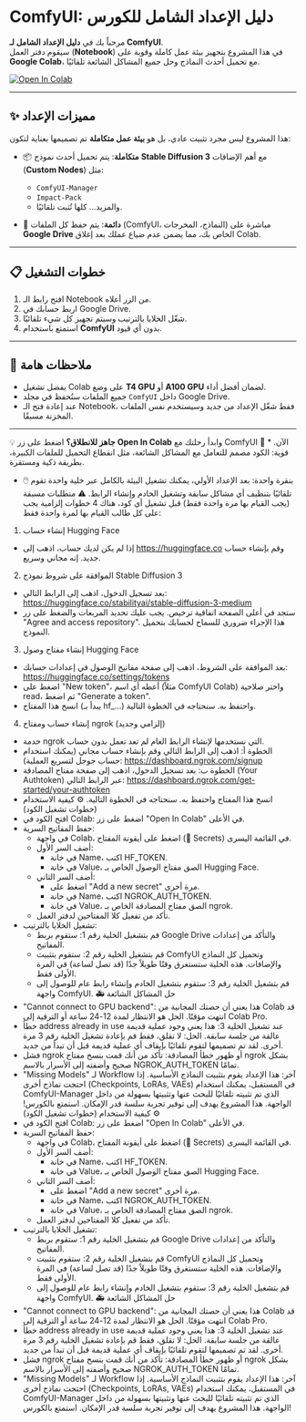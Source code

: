 # ComfyUI: دليل الإعداد الشامل للكورس

مرحباً بك في **دليل الإعداد الشامل لـ ComfyUI**.  
سيقوم دفتر العمل (**Notebook**) في هذا المشروع بتجهيز بيئة عمل كاملة وقوية على **Google Colab**، مع تحميل أحدث النماذج وحل جميع المشاكل الشائعة تلقائيًا.

[![Open In Colab](https://colab.research.google.com/assets/colab-badge.svg)](https://colab.research.google.com/github/ahmedyahia01/ComfyUI-Colab/blob/main/ComfyUI_Installer.ipynb)

---

## ✨ مميزات الإعداد
هذا المشروع ليس مجرد تثبيت عادي، بل هو **بيئة عمل متكاملة** تم تصميمها بعناية لتكون:

- 📦 **متكاملة**: يتم تحميل أحدث نموذج **Stable Diffusion 3** مع أهم الإضافات (**Custom Nodes**) مثل:
  - `ComfyUI-Manager`
  - `Impact-Pack`
  - والمزيد... كلها تُثبت تلقائيًا.
  
- 💾 **دائمة**: يتم حفظ كل الملفات (ComfyUI، النماذج، المخرجات) مباشرة على **Google Drive** الخاص بك، مما يضمن عدم ضياع عملك بعد إغلاق Colab.

---

## 📋 خطوات التشغيل
1. افتح رابط الـ Notebook من الزر أعلاه.
2. اربط حسابك في Google Drive.
3. شغّل الخلايا بالترتيب وسيتم تجهيز كل شيء تلقائيًا.
4. استمتع باستخدام **ComfyUI** بدون أي قيود.

---

## 📌 ملاحظات هامة
- يفضل تشغيل Colab على وضع **T4 GPU** أو **A100 GPU** لضمان أفضل أداء.
- جميع الملفات ستُحفظ في مجلد `ComfyUI` داخل Google Drive.
- عند إعادة فتح الـ Notebook، فقط شغّل الإعداد من جديد وسيستخدم نفس الملفات المخزنة مسبقًا.

---

💡 **جاهز للانطلاق؟** اضغط على زر **Open In Colab** وابدأ رحلتك مع ComfyUI الآن. * 💪 قوية: الكود مصمم للتعامل مع المشاكل الشائعة، مثل انقطاع التحميل للملفات الكبيرة، بطريقة ذكية ومستقرة.
 * 🖱️ بنقرة واحدة: بعد الإعداد الأولي، يمكنك تشغيل البيئة بالكامل عبر خلية واحدة تقوم تلقائيًا بتنظيف أي مشاكل سابقة وتشغيل الخادم وإنشاء الرابط.
⚠️ متطلبات مسبقة (يجب القيام بها مرة واحدة فقط)
قبل تشغيل أي كود، هناك 4 خطوات إلزامية يجب على كل طالب القيام بها لمرة واحدة فقط:
1. إنشاء حساب Hugging Face
 * إذا لم يكن لديك حساب، اذهب إلى https://huggingface.co وقم بإنشاء حساب جديد. إنه مجاني وسريع.
2. الموافقة على شروط نموذج Stable Diffusion 3
 * بعد تسجيل الدخول، اذهب إلى الرابط التالي:
   https://huggingface.co/stabilityai/stable-diffusion-3-medium
 * ستجد في أعلى الصفحة اتفاقية ترخيص. يجب عليك تحديد المربعات والضغط على زر "Agree and access repository". هذا الإجراء ضروري للسماح لحسابك بتحميل النموذج.
3. إنشاء مفتاح وصول Hugging Face
 * بعد الموافقة على الشروط، اذهب إلى صفحة مفاتيح الوصول في إعدادات حسابك:
   https://huggingface.co/settings/tokens
 * اضغط على "New token"، أعطه أي اسم (مثلاً ComfyUI Colab) واختر صلاحية read، ثم اضغط "Generate a token".
 * انسخ هذا المفتاح (يبدأ بـ hf_...) واحتفظ به. سنحتاجه في الخطوة التالية.
4. إنشاء حساب ومفتاح ngrok (إلزامي وجديد)
 * خدمة ngrok التي نستخدمها لإنشاء الرابط العام لم تعد تعمل بدون حساب.
 * الخطوة أ: اذهب إلى الرابط التالي وقم بإنشاء حساب مجاني (يمكنك استخدام حساب جوجل لتسريع العملية):
   https://dashboard.ngrok.com/signup
 * الخطوة ب: بعد تسجيل الدخول، اذهب إلى صفحة مفتاح المصادقة (Your Authtoken) عبر الرابط التالي:
   https://dashboard.ngrok.com/get-started/your-authtoken
 * انسخ هذا المفتاح واحتفظ به. سنحتاجه في الخطوة التالية.
⚙️ كيفية الاستخدام (خطوات تشغيل الكود)
 * افتح الكود في Colab: اضغط على زر "Open In Colab" في الأعلى.
 * حفظ المفاتيح السرية:
   * في واجهة Colab، اضغط على أيقونة المفتاح (🔑 Secrets) في القائمة اليسرى.
   * أضف السر الأول:
     * في خانة Name، اكتب HF_TOKEN.
     * في خانة Value، الصق مفتاح الوصول الخاص بـ Hugging Face.
   * أضف السر الثاني:
     * اضغط على "Add a new secret" مرة أخرى.
     * في خانة Name، اكتب NGROK_AUTH_TOKEN.
     * في خانة Value، الصق مفتاح المصادقة الخاص بـ ngrok.
   * تأكد من تفعيل كلا المفتاحين لدفتر العمل.
 * تشغيل الخلايا بالترتيب:
   * قم بتشغيل الخلية رقم 1: ستقوم بربط Google Drive والتأكد من إعدادات المفاتيح.
   * قم بتشغيل الخلية رقم 2: ستقوم بتثبيت ComfyUI وتحميل كل النماذج والإضافات. هذه الخلية ستستغرق وقتًا طويلاً جدًا (قد تصل لساعة) في المرة الأولى فقط.
   * قم بتشغيل الخلية رقم 3: ستقوم بتشغيل الخادم وإنشاء رابط عام للوصول إلى واجهة ComfyUI.
🚑 حل المشاكل الشائعة
 * "Cannot connect to GPU backend": هذا يعني أن حصتك المجانية من Colab قد انتهت مؤقتًا. الحل هو الانتظار لمدة 12-24 ساعة أو الترقية إلى Colab Pro.
 * خطأ address already in use عند تشغيل الخلية 3: هذا يعني وجود عملية قديمة عالقة من جلسة سابقة. الحل: لا تقلق، فقط قم بإعادة تشغيل الخلية رقم 3 مرة أخرى. لقد تم تصميمها لتقوم تلقائيًا بإيقاف أي عملية قديمة قبل أن تبدأ من جديد.
 * فشل ngrok أو ظهور خطأ المصادقة: تأكد من أنك قمت بنسخ مفتاح ngrok بشكل صحيح وأضفته إلى الأسرار بالاسم NGROK_AUTH_TOKEN تمامًا.
 * "Missing Models" لـ Workflow آخر: هذا الإعداد يقوم بتثبيت النماذج الأساسية. إذا احتجت نماذج أخرى (Checkpoints, LoRAs, VAEs) في المستقبل، يمكنك استخدام ComfyUI-Manager الذي تم تثبيته تلقائيًا للبحث عنها وتثبيتها بسهولة من داخل الواجهة.
هذا المشروع يهدف إلى توفير تجربة سلسة قدر الإمكان. استمتع بالكورس!
⚙️ كيفية الاستخدام (خطوات تشغيل الكود)
 * افتح الكود في Colab: اضغط على زر "Open In Colab" في الأعلى.
 * حفظ المفاتيح السرية:
   * في واجهة Colab، اضغط على أيقونة المفتاح (🔑 Secrets) في القائمة اليسرى.
   * أضف السر الأول:
     * في خانة Name، اكتب HF_TOKEN.
     * في خانة Value، الصق مفتاح الوصول الخاص بـ Hugging Face.
   * أضف السر الثاني:
     * اضغط على "Add a new secret" مرة أخرى.
     * في خانة Name، اكتب NGROK_AUTH_TOKEN.
     * في خانة Value، الصق مفتاح المصادقة الخاص بـ ngrok.
   * تأكد من تفعيل كلا المفتاحين لدفتر العمل.
 * تشغيل الخلايا بالترتيب:
   * قم بتشغيل الخلية رقم 1: ستقوم بربط Google Drive والتأكد من إعدادات المفاتيح.
   * قم بتشغيل الخلية رقم 2: ستقوم بتثبيت ComfyUI وتحميل كل النماذج والإضافات. هذه الخلية ستستغرق وقتًا طويلاً جدًا (قد تصل لساعة) في المرة الأولى فقط.
   * قم بتشغيل الخلية رقم 3: ستقوم بتشغيل الخادم وإنشاء رابط عام للوصول إلى واجهة ComfyUI.
🚑 حل المشاكل الشائعة
 * "Cannot connect to GPU backend": هذا يعني أن حصتك المجانية من Colab قد انتهت مؤقتًا. الحل هو الانتظار لمدة 12-24 ساعة أو الترقية إلى Colab Pro.
 * خطأ address already in use عند تشغيل الخلية 3: هذا يعني وجود عملية قديمة عالقة من جلسة سابقة. الحل: لا تقلق، فقط قم بإعادة تشغيل الخلية رقم 3 مرة أخرى. لقد تم تصميمها لتقوم تلقائيًا بإيقاف أي عملية قديمة قبل أن تبدأ من جديد.
 * فشل ngrok أو ظهور خطأ المصادقة: تأكد من أنك قمت بنسخ مفتاح ngrok بشكل صحيح وأضفته إلى الأسرار بالاسم NGROK_AUTH_TOKEN تمامًا.
 * "Missing Models" لـ Workflow آخر: هذا الإعداد يقوم بتثبيت النماذج الأساسية. إذا احتجت نماذج أخرى (Checkpoints, LoRAs, VAEs) في المستقبل، يمكنك استخدام ComfyUI-Manager الذي تم تثبيته تلقائيًا للبحث عنها وتثبيتها بسهولة من داخل الواجهة.
هذا المشروع يهدف إلى توفير تجربة سلسة قدر الإمكان. استمتع بالكورس!
